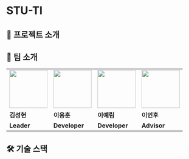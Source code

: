 # STU-TI

##  🏬 프로젝트 소개

## 👬 팀 소개

<table>
  <tr>
      <td>
        <a href="https://github.com/Gosh95">
            <img src="https://avatars.githubusercontent.com/u/78140516?v=4" width="100px" />
        </a>
    </td>
    <td>
        <a href="https://github.com/YHLEE9753">
            <img src="https://avatars.githubusercontent.com/u/71916223?v=4" width="100px" />
        </a>
    </td>
    <td>
        <a href="https://github.com/Leeyerimearth">
            <img src="https://avatars.githubusercontent.com/u/50127628?v=4" width="100px" />
        </a>
    </td>
    <td>
        <a href="https://github.com/ordilov">
            <img src="https://avatars.githubusercontent.com/u/96903161?v=4" width="100px" />
        </a>
    </td>
  </tr>
  <tr>
    <td><b>김성현</b></td>
    <td><b>이용훈</b></td>
    <td><b>이예림</b></td>
    <td><b>이인후</b></td>
  </tr>
  <tr>
    <td><b>Leader</b></td>
    <td><b>Developer</b></td>
    <td><b>Developer</b></td>
    <td><b>Advisor</b></td>
  </tr>
</table>

## 🛠 기술 스택
